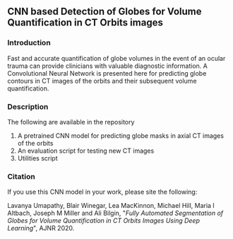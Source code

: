 ## CNN based Detection of Globes for Volume Quantification in CT Orbits images

### Introduction
Fast and accurate quantification of globe volumes in the event of an ocular trauma can provide clinicians with valuable diagnostic information. A Convolutional Neural Network is presented here for predicting globe contours in CT images of the orbits and their subsequent volume quantification.

### Description
The following are available in the repository
1) A pretrained CNN model for predicting globe masks in axial CT images of the orbits
2) An evaluation script for testing new CT images
3) Utilities script

### Citation
If you use this CNN model in your work, please site the following:

Lavanya Umapathy, Blair Winegar, Lea MacKinnon, Michael Hill, Maria I Altbach, Joseph M Miller and Ali Bilgin, 
"*Fully Automated Segmentation of Globes for Volume Quantification in CT Orbits Images Using Deep Learning*", AJNR 2020.
